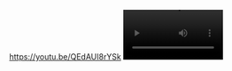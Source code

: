 
https://youtu.be/QEdAUI8rYSk
<video src='https://youtu.be/QEdAUI8rYSk' width=180/>
![<img src="https://img.youtube.com/vi/QEdAUI8rYSk/maxresdefault.jpg" width="50%">](https://youtu.be/QEdAUI8rYSk)
